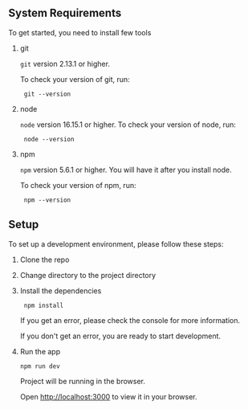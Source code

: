 ## System Requirements

To get started, you need to install few tools

1. git 
   
   `git` version 2.13.1 or higher.

   To check your version of git, run:

   ```shell
    git --version
   ```

2. node 
   
   `node` version 16.15.1 or higher.
   To check your version of node, run:

   ```shell
    node --version
   ```

3. npm
  
   `npm` version 5.6.1 or higher. You will have it after you install node.

   To check your version of npm, run:

   ```shell
    npm --version
   ```

## Setup

To set up a development environment, please follow these steps:

1. Clone the repo

2. Change directory to the project directory

3. Install the dependencies
   
    ```shell
     npm install
    ```

    If you get an error, please check the console for more information.

    If you don't get an error, you are ready to start development.

4. Run the app
   
    ```shell
    npm run dev
    ```

    Project will be running in the browser.

    Open [http://localhost:3000](http://localhost:3000) to view it in your browser.
